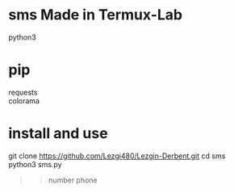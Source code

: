 # sms Made in Termux-Lab
python3<br>
# pip
requests<br>
colorama<br>
# install and use
git clone https://github.com/Lezgi480/Lezgin-Derbent.git
cd sms<br>
python3 sms.py<br>
>> number phone
